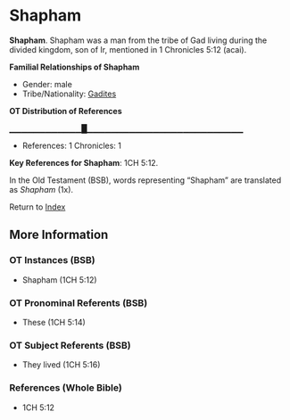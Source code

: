 # Shapham
**Shapham**. 
Shapham was a man from the tribe of Gad living during the divided kingdom, son of Ir, mentioned in 1 Chronicles 5:12 (acai). 




**Familial Relationships of Shapham**


* Gender: male
* Tribe/Nationality: [Gadites](../../../groups/md/acai/Gad.md)


**OT Distribution of References**

▁▁▁▁▁▁▁▁▁▁▁▁█▁▁▁▁▁▁▁▁▁▁▁▁▁▁▁▁▁▁▁▁▁▁▁▁▁▁
* References: 1 Chronicles: 1



**Key References for Shapham**: 
1CH 5:12. 


In the Old Testament (BSB), words representing “Shapham” are translated as 
*Shapham* (1x). 




Return to [Index](00-Index.md)

## More Information

### OT Instances (BSB)

* Shapham (1CH 5:12)



### OT Pronominal Referents (BSB)

* These (1CH 5:14)



### OT Subject Referents (BSB)

* They lived (1CH 5:16)



### References (Whole Bible)

* 1CH 5:12



